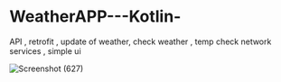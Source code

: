 # WeatherAPP---Kotlin-
 API , retrofit  , update of weather, check weather , temp check
 network services , simple ui




![Screenshot (627)](https://user-images.githubusercontent.com/56763840/104601643-799cb000-56a0-11eb-892f-e859a0c52999.png)
